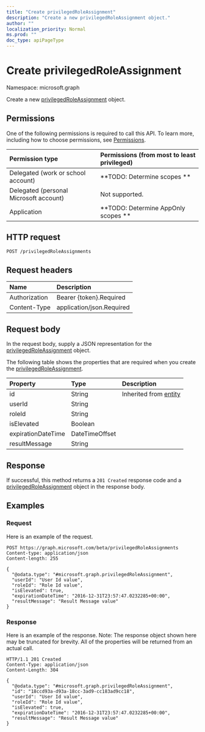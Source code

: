 ```yaml
---
title: "Create privilegedRoleAssignment"
description: "Create a new privilegedRoleAssignment object."
author: ""
localization_priority: Normal
ms.prod: ""
doc_type: apiPageType
---
```


# Create privilegedRoleAssignment

Namespace: microsoft.graph

Create a new [privilegedRoleAssignment](../resources/privilegedroleassignment.md) object.

## Permissions
One of the following permissions is required to call this API. To learn more, including how to choose permissions, see [Permissions](/concepts/permissions-reference.md).

|Permission type|Permissions (from most to least privileged)|
|:---|:---|
|Delegated (work or school account)|**TODO: Determine scopes **|
|Delegated (personal Microsoft account)|Not supported.|
|Application|**TODO: Determine AppOnly scopes **|

## HTTP request
<!-- {
  "blockType": "ignored"
}
-->
``` http
POST /privilegedRoleAssignments
```

## Request headers
|Name|Description|
|:---|:---|
|Authorization|Bearer {token}.Required|
|Content-Type|application/json.Required|

## Request body
In the request body, supply a JSON representation for the [privilegedRoleAssignment](../resources/privilegedroleassignment.md) object.

The following table shows the properties that are required when you create the [privilegedRoleAssignment](../resources/privilegedroleassignment.md).

|Property|Type|Description|
|:---|:---|:---|
|id|String| Inherited from [entity](../resources/entity.md)|
|userId|String||
|roleId|String||
|isElevated|Boolean||
|expirationDateTime|DateTimeOffset||
|resultMessage|String||



## Response
If successful, this method returns a `201 Created` response code and a [privilegedRoleAssignment](../resources/privilegedroleassignment.md) object in the response body.

## Examples

### Request
Here is an example of the request.
<!-- {
  "blockType": "request",
  "name": "create_privilegedroleassignment_from_privilegedroleassignments"
}
-->
``` http
POST https://graph.microsoft.com/beta/privilegedRoleAssignments
Content-type: application/json
Content-length: 255

{
  "@odata.type": "#microsoft.graph.privilegedRoleAssignment",
  "userId": "User Id value",
  "roleId": "Role Id value",
  "isElevated": true,
  "expirationDateTime": "2016-12-31T23:57:47.0232285+00:00",
  "resultMessage": "Result Message value"
}
```

### Response
Here is an example of the response. Note: The response object shown here may be truncated for brevity. All of the properties will be returned from an actual call.
<!-- {
  "blockType": "response",
  "truncated": true,
  "@odata.type": "microsoft.graph.privilegedroleassignment"
}
-->
``` http
HTTP/1.1 201 Created
Content-Type: application/json
Content-Length: 304

{
  "@odata.type": "#microsoft.graph.privilegedRoleAssignment",
  "id": "18ccd93a-d93a-18cc-3ad9-cc183ad9cc18",
  "userId": "User Id value",
  "roleId": "Role Id value",
  "isElevated": true,
  "expirationDateTime": "2016-12-31T23:57:47.0232285+00:00",
  "resultMessage": "Result Message value"
}
```


